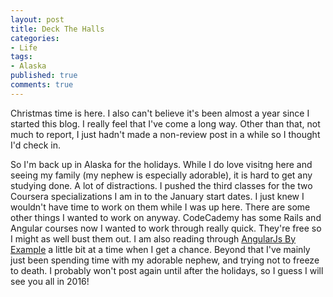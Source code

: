 ```yaml
---
layout: post
title: Deck The Halls
categories: 
- Life
tags: 
- Alaska
published: true
comments: true
---
```


Christmas time is here. I also can't believe it's been almost a year since I started this blog. I really feel that I've come a long way. Other than that, not much to report, I just hadn't made a non-review post in a while so I thought I'd check in.

So I'm back up in Alaska for the holidays. While I do love visitng here and seeing my family (my nephew is especially adorable), it is hard to get any studying done. A lot of distractions. I pushed the third classes for the two Coursera specializations I am in to the January start dates. I just knew I wouldn't have time to work on them while I was up here. There are some other things I wanted to work on anyway. CodeCademy has some Rails and Angular courses now I wanted to work through really quick. They're free so I might as well bust them out. I am also reading through <a href="https://www.packtpub.com/web-development/angularjs-example" target="_blank">AngularJs By Example</a> a little bit at a time when I get a chance. Beyond that I've mainly just been spending time with my adorable nephew, and trying not to freeze to death. I probably won't post again until after the holidays, so I guess I will see you all in 2016!